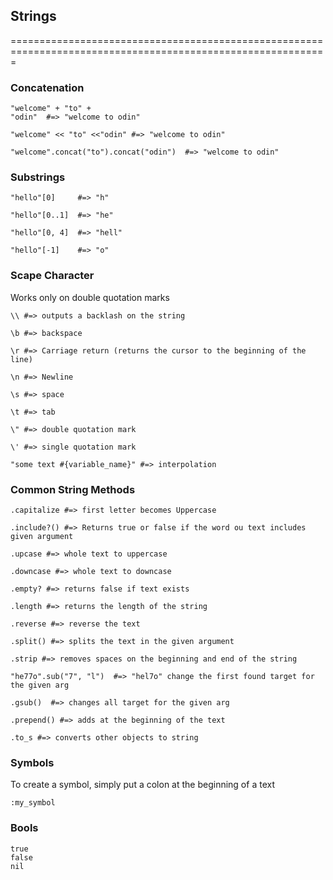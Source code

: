 ## Strings

=============================================================================================================

### Concatenation

    "welcome" + "to" +
    "odin"  #=> "welcome to odin"

    "welcome" << "to" <<"odin" #=> "welcome to odin"

    "welcome".concat("to").concat("odin")  #=> "welcome to odin"

### Substrings

    "hello"[0]     #=> "h"

    "hello"[0..1]  #=> "he"

    "hello"[0, 4]  #=> "hell"

    "hello"[-1]    #=> "o"

### Scape Character

Works only on double quotation marks

    \\ #=> outputs a backlash on the string

    \b #=> backspace

    \r #=> Carriage return (returns the cursor to the beginning of the line)

    \n #=> Newline

    \s #=> space

    \t #=> tab

    \" #=> double quotation mark

    \' #=> single quotation mark

    "some text #{variable_name}" #=> interpolation

### Common String Methods

    .capitalize #=> first letter becomes Uppercase

    .include?() #=> Returns true or false if the word ou text includes given argument

    .upcase #=> whole text to uppercase

    .downcase #=> whole text to downcase

    .empty? #=> returns false if text exists

    .length #=> returns the length of the string

    .reverse #=> reverse the text

    .split() #=> splits the text in the given argument

    .strip #=> removes spaces on the beginning and end of the string

    "he77o".sub("7", "l")  #=> "hel7o" change the first found target for the given arg

    .gsub()  #=> changes all target for the given arg

    .prepend() #=> adds at the beginning of the text

    .to_s #=> converts other objects to string

### Symbols

To create a symbol, simply put a colon at the beginning of a text

    :my_symbol

### Bools

    true
    false
    nil
